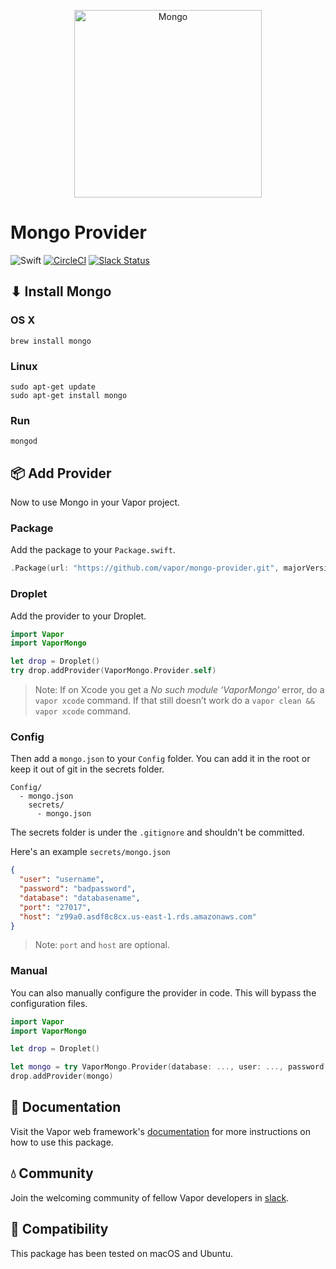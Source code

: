 <p align="center">
    <img 
        src="https://thumbsplus.tutsplus.com/uploads/users/1116/posts/24835/preview_image/mongodb-logo.png?height=300&width=300" 
        align="center" 
        alt="Mongo"
        width="300px"
    >
</p>

# Mongo Provider

![Swift](http://img.shields.io/badge/swift-3.0-brightgreen.svg)
[![CircleCI](https://circleci.com/gh/vapor/mongo-provider.svg?style=shield)](https://circleci.com/gh/vapor/mongo-provider)
[![Slack Status](http://vapor.team/badge.svg)](http://vapor.team)

## ⬇ Install Mongo

### OS X

```shell
brew install mongo
```

### Linux

```shell
sudo apt-get update
sudo apt-get install mongo
```

### Run

```shell
mongod
```

## 📦 Add Provider

Now to use Mongo in your Vapor project.

### Package

Add the package to your `Package.swift`.

```swift
.Package(url: "https://github.com/vapor/mongo-provider.git", majorVersion: 1, minor: 1)
```

### Droplet

Add the provider to your Droplet.

```swift
import Vapor
import VaporMongo

let drop = Droplet()
try drop.addProvider(VaporMongo.Provider.self)
```
> Note: If on Xcode you get a _No such module ‘VaporMongo’_ error, do a `vapor xcode` command. 
> If that still doesn’t work do a `vapor clean && vapor xcode` command.

### Config

Then add a `mongo.json` to your `Config` folder. You can add it in the root or keep it out of git in the secrets folder.

```
Config/
  - mongo.json
    secrets/
      - mongo.json
```

The secrets folder is under the `.gitignore` and shouldn't be committed.

Here's an example `secrets/mongo.json`

```json
{
  "user": "username",
  "password": "badpassword",
  "database": "databasename",
  "port": "27017",
  "host": "z99a0.asdf8c8cx.us-east-1.rds.amazonaws.com"
}
```

> Note: `port` and `host` are optional.

### Manual

You can also manually configure the provider in code. This will bypass the configuration files.

```swift
import Vapor
import VaporMongo

let drop = Droplet()

let mongo = try VaporMongo.Provider(database: ..., user: ..., password: ...)
drop.addProvider(mongo)
```

## 📖 Documentation

Visit the Vapor web framework's [documentation](http://docs.vapor.codes) for more instructions on how to use this package.

## 💧 Community

Join the welcoming community of fellow Vapor developers in [slack](http://vapor.team).

## 🔧 Compatibility

This package has been tested on macOS and Ubuntu.

